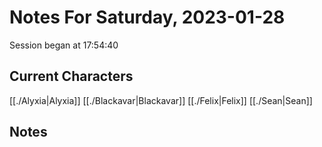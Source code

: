 # Notes For Saturday, 2023-01-28
Session began at 17:54:40
## Current Characters
[[./Alyxia|Alyxia]]
[[./Blackavar|Blackavar]]
[[./Felix|Felix]]
[[./Sean|Sean]]
## Notes
